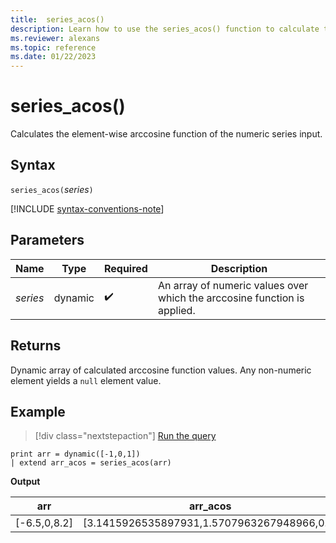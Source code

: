 ```yaml
---
title:  series_acos()
description: Learn how to use the series_acos() function to calculate the element-wise arccosine function of the numeric series input.
ms.reviewer: alexans
ms.topic: reference
ms.date: 01/22/2023
---
```

# series_acos()

Calculates the element-wise arccosine function of the numeric series input.

## Syntax

`series_acos(`*series*`)`

[!INCLUDE [syntax-conventions-note](../../includes/syntax-conventions-note.md)]

## Parameters

| Name | Type | Required | Description |
|--|--|--|--|
| *series* | dynamic |  :heavy_check_mark: | An array of numeric values over which the arccosine function is applied. |

## Returns

Dynamic array of calculated arccosine function values. Any non-numeric element yields a `null` element value.

## Example

> [!div class="nextstepaction"]
> <a href="https://dataexplorer.azure.com/clusters/help/databases/Samples?query=H4sIAAAAAAAAAysoyswrUUgsKlKwVUipzEvMzUzWiNY11DHQMYzV5KpRSK0oSc1LASmIT0zOLwaqKk4tykwtBvM0gMKaALhJgmxCAAAA" target="_blank">Run the query</a>

```kusto
print arr = dynamic([-1,0,1])
| extend arr_acos = series_acos(arr)
```

**Output**

|arr|arr_acos|
|---|---|
|[-6.5,0,8.2]|[3.1415926535897931,1.5707963267948966,0.0]|
